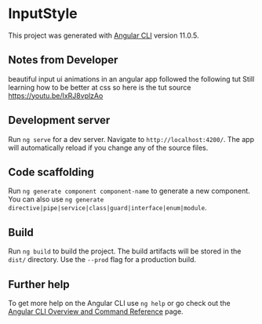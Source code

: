

# InputStyle

This project was generated with [Angular CLI](https://github.com/angular/angular-cli) version 11.0.5.

## Notes from Developer

beautiful input ui animations in an angular app followed the following tut
Still learning how to be better at css so here is the tut source
https://youtu.be/IxRJ8vplzAo

## Development server

Run `ng serve` for a dev server. Navigate to `http://localhost:4200/`. The app will automatically reload if you change any of the source files.

## Code scaffolding

Run `ng generate component component-name` to generate a new component. You can also use `ng generate directive|pipe|service|class|guard|interface|enum|module`.

## Build

Run `ng build` to build the project. The build artifacts will be stored in the `dist/` directory. Use the `--prod` flag for a production build.

## Further help

To get more help on the Angular CLI use `ng help` or go check out the [Angular CLI Overview and Command Reference](https://angular.io/cli) page.
